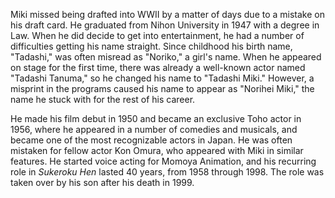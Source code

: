 <!-- Norihei Miki -->

Miki missed being drafted into WWII by a matter of days due to a mistake on his draft card. He graduated from Nihon University in 1947 with a degree in Law. When he did decide to get into entertainment, he had a number of difficulties getting his name straight. Since childhood his birth name, "Tadashi," was often misread as "Noriko," a girl's name. When he appeared on stage for the first time, there was already a well-known actor named "Tadashi Tanuma," so he changed his name to "Tadashi Miki." However, a misprint in the programs caused his name to appear as "Norihei Miki," the name he stuck with for the rest of his career.

He made his film debut in 1950 and became an exclusive Toho actor in 1956, where he appeared in a number of comedies and musicals, and became one of the most recognizable actors in Japan. He was often mistaken for fellow actor Kon Omura, who appeared with Miki in similar features. He started voice acting for Momoya Animation, and his recurring role in _Sukeroku Hen_ lasted 40 years, from 1958 through 1998. The role was taken over by his son after his death in 1999.